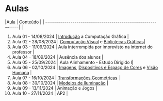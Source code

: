 # Aulas

|Aula                 | Conteúdo |
| ----------------------------------------------------------------| |

1. Aula 01 - 14/08/2024 | [Introdução](../_Disciplina/docs/Intro.pdf) a Computação Gráfica |
2. Aula 02 - 28/08/2024 | [Computação Visual](../docs/Intro_Computação_Visual.pdf) e [Bibliotecas Gráficas](../_Disciplina/docs/Bibliotecas_Graficas.pdf)|
3. Aula 03 - 11/09/2024 | Aula interrompida por imprevisto na internet do professor |
4. Aula 04 - 18/09/2024 | Ausência dos alunos |
5. Aula 05 - 25/09/2024 | Aula Alinhamento  - Estudo Dirigido I|
6. Aula 06 - 02/10/2024 | [Imagens](../_Disciplina/docs/Imagens.pdf), [Dispositivos e Espaço de Cores](../_Disciplina/docs/ImagensCG.pdf) e [Visão Humana](../_Disciplina/docs/ImagensM.pdf) |
7. Aula 07 - 16/10/2024 | [Transformações Geométricas](../_Disciplina/docs/AulaTG2d3d.pdf) |
8. Aula 08 - 30/10/2024 | [Modelos de Iluminação](../_Disciplina/docs/Ilumina.pdf) |
9. Aula 09 - 13/11/2024 | Animação e Jogos |
10. Aula 10 - 27/11/2024 | AP2 |
